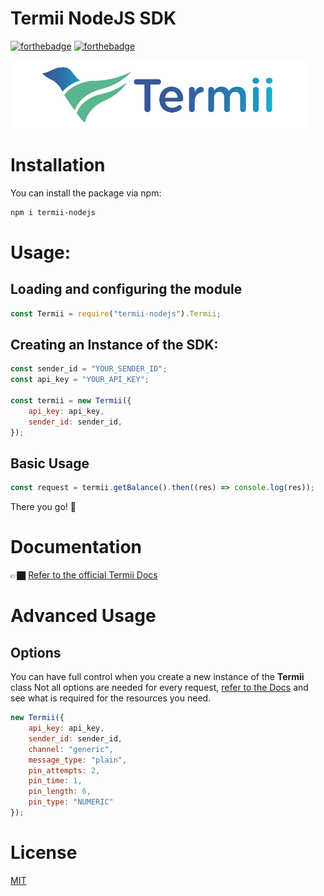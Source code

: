 # Termii NodeJS SDK

[![forthebadge](https://forthebadge.com/images/badges/built-with-love.svg)](https://forthebadge.com)
[![forthebadge](https://forthebadge.com/images/badges/made-with-javascript.svg)](https://forthebadge.com)

![Termii](/images/termii.png "Termii")

# Installation

You can install the package via npm:

```bash
npm i termii-nodejs
```

# Usage:

## Loading and configuring the module

```javascript
const Termii = require("termii-nodejs").Termii;
```

## Creating an Instance of the SDK:

```javascript
const sender_id = "YOUR_SENDER_ID";
const api_key = "YOUR_API_KEY";

const termii = new Termii({
	api_key: api_key,
	sender_id: sender_id,
});
```

## Basic Usage
```javascript
const request = termii.getBalance().then((res) => console.log(res));
```
There you go! 🍭

# Documentation

👉🏿 [Refer to the official Termii Docs](https://www.developers.termii.com/)

# Advanced Usage
## Options
You can have full control when you create a new instance of the __Termii__ class
Not all options are needed for every request, [refer to the Docs](https://www.developers.termii.com/) and see what is required for the resources you need.

```javascript
new Termii({
	api_key: api_key,
	sender_id: sender_id,
	channel: "generic",
	message_type: "plain",
	pin_attempts: 2,
	pin_time: 1,
	pin_length: 6,
	pin_type: "NUMERIC"
});
```

# License

[MIT](https://github.com/drchibs/termii-nodejs/blob/main/LICENSE)
